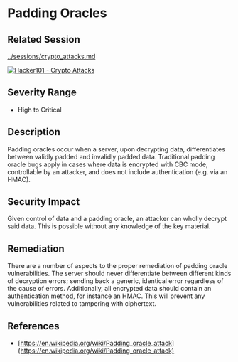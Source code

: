 Padding Oracles
===============

Related Session
---------------

[../sessions/crypto_attacks.md](../sessions/crypto_attacks.md)

[![Hacker101 - Crypto Attacks](https://img.youtube.com/vi/jtcpREJLN1Y/0.jpg)](https://www.youtube.com/watch?v=jtcpREJLN1Y)

Severity Range
--------------

- High to Critical

Description
-----------

Padding oracles occur when a server, upon decrypting data, differentiates between validly padded and invalidly padded data.  Traditional padding oracle bugs apply in cases where data is encrypted with CBC mode, controllable by an attacker, and does not include authentication (e.g. via an HMAC).

Security Impact
---------------

Given control of data and a padding oracle, an attacker can wholly decrypt said data.  This is possible without any knowledge of the key material.

Remediation
-----------

There are a number of aspects to the proper remediation of padding oracle vulnerabilities.  The server should never differentiate between different kinds of decryption errors; sending back a generic, identical error regardless of the cause of errors.  Additionally, all encrypted data should contain an authentication method, for instance an HMAC.  This will prevent any vulnerabilities related to tampering with ciphertext.

References
----------

- [https://en.wikipedia.org/wiki/Padding_oracle_attack](https://en.wikipedia.org/wiki/Padding_oracle_attack)
